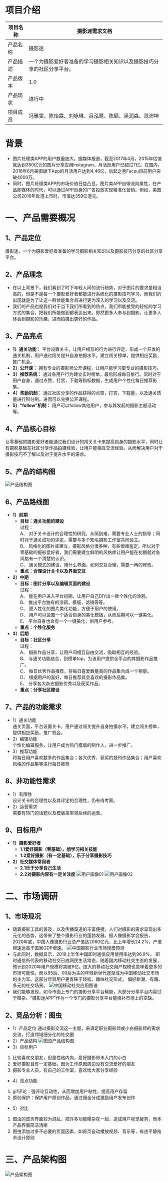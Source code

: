 # 项目介绍
|项目名称|摄影迷需求文档|
|----|----|
|产品名称|摄影迷|
|产品描述|一个为摄影爱好者准备的学习摄影相关知识以及摄影技巧分享的社区分享平台。|  
|产品版本|1.0|
|产品现状|进行中|
|项目成员|冯雅雯、陈怡霖、刘咏琳、吕泓鹭、陈颖、吴润森、范沛坤|  

# 背景
* 图片处理类APP的用户数量庞大。据媒体报道，截至2017年4月，2015年估值就达到350亿元的图片分享应用Instagram，月活跃用户已超过7亿。在国内，2016年6月美图旗下App的月活用户达到4.46亿，后起之秀Faceu目前用户突破4000万。  
* 同时，图片处理类APP的市场价值日益凸显。图片类APP自带流向属性，在产品即媒体的时代，可以通过APP自身的广告投放实现精准化营销。例如，美图公司2016年赴港上市时，市值达359亿港元。

# 一、产品需要概况

## 1、产品定位
摄影迷，一个为摄影爱好者准备的学习摄影相关知识以及摄影技巧分享的社区分享平台。

## 2、产品理念
- 在以上背景下，我们看到了时下年轻人间的流行趋势，对于图片的要求是相当高的，但是不是每一个摄影爱好者都能进行系统化的摄影技巧学习，而我们的出现就是为了让这一群体能集合且进行更为深入的学习以及交流。
- 我们的产品也是我们对于当下我们所看到的热点，我们所能接受的轻松的学习方式的集合，把我们所能做到都表达出来。即然更多人参与到摄影，让更多人体会到摄影的乐趣，进而拍摄出更好的作品。

## 3、产品亮点
  -  **1）通关功能：**
平台设置关卡，让用户相互的行为进行评定，形成一个开发的通关机制，用户通过闯关提升自身拍摄水平。建立闯关榜单，提供相应奖励，推广机会。  
  - **2）公开课：**
拥有专业的摄影师公开课程，让用户能学习更专业的摄影技巧。  
  - **3）推荐系统：**
通过各用户行为建立实时榜单，最后形成每日排行。同时对于用户自身，通过点赞，打赏，下载等指标数据，生成用户个性化每日推荐影集。  
  - **4）奖励机制：**
通过社区分享的作品获得的点赞，打赏，下载量，以及通关质量进行积分制。进而可以兑换公开课程。 
- **5）“follow”机制：**
用户可以follow其他用户，参与其发起的摄影主题活动等。

## 4、产品核心目标
让零基础的摄影爱好者能通过我们设计的闯关关卡来提高自身的摄影水平，同时让有摄影基础在社区分享作品拍摄经验，让用户能相互交流经验。从而解决用户对于摄影技巧不了解以及对于提升水平的需求。

## 5、产品的结构图
![产品结构图](images/产品结构图.png)

## 6、产品路线图
* **1）前期**  
  + **目标：通关功能的建设**  
过程：  
A、	对于关卡设计的合理性的研究，从简到难，需要专业人士的指导；同时对于通关成功的评定，需要与多个知名摄影工作室共同设立。  
B、	风格化的图片库建立，摄影风格分很多种，有些很难鉴定。所以对于零基础的摄影爱好者，我们需要建立鲜明的风格库让用户能在初期就对各风格有一个清楚的认识。  
C、	通关模式的建设，用什么界面，如何交互合理，需要一再的修改。 
  + **重点：合理设计关卡以及界面交互**  
* **2）中期**    
  + **目标：图片分享以及编辑页面的建设**    
过程：  
A、	能在用户进入平台初期，让用户自己DIY出一款个性化的涂鸦。  
B、	推出平台独有的涂鸦，模版，滤镜等等。  
C、	更人性化的图片美化功能，方便于用户的使用。  
D、	用户可以设置一个适合自身的美化模版，从而后期可以一键美化。  
E、	平台自身也会有一个一键美化，供用户参考。
  + **重点：个性化服务**  
* **3）后期**  
  +  **目标：社区分享**  
过程：  
A、	摄影作品分享，让用户间相互自由交流，吸取相互的经验。  
B、	与通关功能结合，到榜单top，为该用户提供全平台的其摄影作品推广。  
C、	每日优秀作品推荐，将每日喜爱数量高的作品集合成一个相册。  
D、	根据用户的喜好，每日推荐其会喜欢的摄影作品集。  
E、	分享各大杂志摄影优秀以及获奖作品。  
  + **重点：分享社区建设** 

## 7、产品的功能需求
* 1）通关功能    
通关页面，平台设置关卡，用户通过闯关提升自身拍摄水平。建立闯关榜单，提供相应奖励，推广机会。  
* 2）编辑功能    
个性化编辑服务，让用户成为热门模版的制作人，进一步推广。  
* 3）推荐功能    
将每日用户喜欢数多的作品集合；各大优秀、获奖的登刊作品集合；用户喜欢风格的作品集等进行每日推荐

## 8、非功能性需求
* 1）有限性  
设计关卡的合理性以及其评定的合理性，仍有待考察。  
* 2）运营需求  
需要有热门的话题以及模版来带领后续的运营。 

## 9、目标用户
* **1）摄影爱好者**  
  + **1.1爱好摄影（零基础），想学习相关技能**  
  + **1.2爱好摄影（有一定基础），乐于分享摄影技巧**  
* **2）社交媒体常用者**  
  + **2.1乐于分享自己生活**
  + **2.2对摄影内容有一定关注度**
![用户画像01](images/01用户画像.png)
![用户画像02](images/02用户画像.png)


# 二、市场调研
## 1、市场现况
- 随着摄影工具的普及，以及传播渠道的丰富便捷，人们对摄影的需求呈现出多元化的态势，这带来了整个摄影行业的蓬勃发展。据人像摄影学会报告，2020年底，中国人像摄影行业总产值达2060亿元，比上年增长24.2%，产值增速远高于国家GDP增速。
![中国摄影行业市场规模预测](images/中国摄影行业市场规模预测.png)
- 与此同时，数据显示，2019上半年中国即时通信应用使用率达到96.9%， 即时通信所代表的移动社交已成网民生活常态，随着国内移动社交生态的发展，预计到2020年用户规模将突破9亿。庞大的移动社交用户规模也意味着更多的市场可能性，而以95后、00后为主的年轻新世代逐渐成为中国移动社交市场的主力军。这部分年轻用户更青睐于轻松、趣味社交形式， 偏好新潮、有趣、多元的社交场景。
![中国移动社交应用图谱](images/中国移动社交应用图谱.png)
- 我们能够发现，如今市面上专门的摄影分享平台稀缺，大部分分享平台内容过于糅杂。“摄影迷APP”作为一个专门的摄影分享平台能填补市场上的空缺。

## 2、竞品分析：图虫
* 1）产品定位
通过摄影交流这一主题，来满足职业摄影师或小白摄影师的需求交流，打造领域细分化的社交圈
* 2）产品结构 
![图虫产品结构图](images/图虫产品结构图.png)
* 3）目标用户 
1. 比较喜欢交朋友，但是性格内向，爱好摄影却未入门的小白
2. 爱好摄影且有一定基础，因为工作原因周边没有交流爱好的朋友
3. 摄影专业人员，有自己的工作室，喜欢给大家分享经验
* 4）亮点功能
1. gif评论：强评论互动性，从而增加用户粘性，提高用户存留
2. 原创保护：保护用户原创作品，通过佣金分成激励用户发布创作
* 5）对比
1. 图虫的首页界面较为混乱，把许多功能糅杂在一起，造成用户视觉疲劳，而本产品界面简洁清晰
2. 图虫添加过多不必要的页面因素，如首页自动播放视频、音乐等，有违平静技术设计原则
 
# 三、产品架构图
![产品架构图](images/产品架构图.png)
